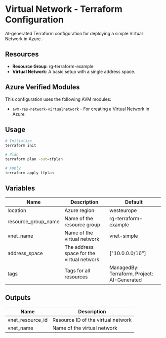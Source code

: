 # Virtual Network - Terraform Configuration

AI-generated Terraform configuration for deploying a simple Virtual Network in Azure.

## Resources

- **Resource Group**: rg-terraform-example
- **Virtual Network**: A basic setup with a single address space.

## Azure Verified Modules

This configuration uses the following AVM modules:
- `avm-res-network-virtualnetwork` - For creating a Virtual Network in Azure

## Usage

```bash
# Initialize
terraform init

# Plan
terraform plan -out=tfplan

# Apply
terraform apply tfplan
```

## Variables

| Name | Description | Default |
|------|-------------|---------|
| location | Azure region | westeurope |
| resource_group_name | Name of the resource group | rg-terraform-example |
| vnet_name | Name of the virtual network | vnet-simple |
| address_space | The address space for the virtual network | ["10.0.0.0/16"] |
| tags | Tags for all resources | ManagedBy: Terraform, Project: AI-Generated |

## Outputs

| Name | Description |
|------|-------------|
| vnet_resource_id | Resource ID of the virtual network |
| vnet_name | Name of the virtual network |
